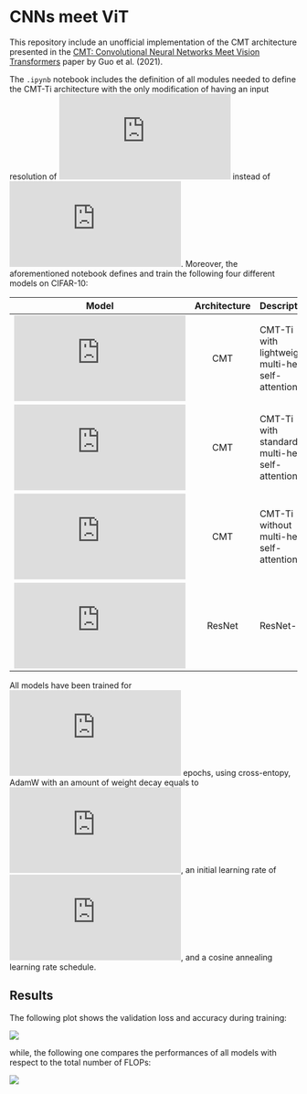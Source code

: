 # CNNs meet ViT

This repository include an unofficial implementation of the CMT architecture presented in the [CMT: Convolutional Neural Networks Meet Vision Transformers](https://arxiv.org/abs/2107.06263) paper by Guo et al. (2021).

The `.ipynb` notebook includes the definition of all modules needed to define the CMT-Ti architecture with the only modification of having an input resolution of ![](https://latex.codecogs.com/gif.latex?%5Cinline%20224%20%5Ctimes%20224) instead of ![](https://latex.codecogs.com/gif.latex?%5Cinline%20160%20%5Ctimes%20160). Moreover, the aforementioned notebook defines and train  the following four different models on CIFAR-10:

| Model | Architecture | Description | #Parameters | #FLOPs |
|:-:|:-:|:--|:-:|:-:|
| ![](https://latex.codecogs.com/gif.latex?%5Cinline%20m_1) | CMT | CMT-Ti with lightweight multi-head self-attention | 9.01M | 1.31B |
| ![](https://latex.codecogs.com/gif.latex?%5Cinline%20m_2) | CMT | CMT-Ti with standard multi-head self-attention | 8.11M | 3.56B |
| ![](https://latex.codecogs.com/gif.latex?%5Cinline%20m_3) | CMT | CMT-Ti without multi-head self-attention | 5.58M | 0.95B |
| ![](https://latex.codecogs.com/gif.latex?%5Cinline%20m_4) | ResNet | ResNet-18 | 11.69M | 1.83B |

All models have been trained for ![](https://latex.codecogs.com/gif.latex?%5Cinline%2025) epochs, using cross-entopy, AdamW with an amount of weight decay equals to ![](https://latex.codecogs.com/gif.latex?%5Cinline%201e%5Ctext%7B-%7D5), an initial learning rate of ![](https://latex.codecogs.com/gif.latex?%5Cinline%206e%5Ctext%7B-%7D5), and a cosine annealing learning rate schedule.

## Results

The following plot shows the validation loss and accuracy during training:

![](https://i.ibb.co/nqXMhNk/download.png)

while, the following one compares the performances of all models with respect to the total number of FLOPs:

![](https://i.ibb.co/WsQppY1/download-1.png)
